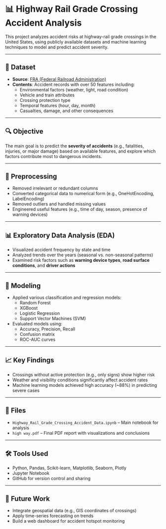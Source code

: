 # 📊 Highway Rail Grade Crossing Accident Analysis

This project analyzes accident risks at highway-rail grade crossings in the United States, using publicly available datasets and machine learning techniques to model and predict accident severity.

---

## 📁 Dataset

- **Source**: [FRA (Federal Railroad Administration)](https://railroads.dot.gov/)
- **Contents**: Accident records with over 50 features including:
  - Environmental factors (weather, light, road condition)
  - Vehicle and train attributes
  - Crossing protection type
  - Temporal features (hour, day, month)
  - Casualties, damage, and other consequences

---

## 🔍 Objective

The main goal is to predict the **severity of accidents** (e.g., fatalities, injuries, or major damage) based on available features, and explore which factors contribute most to dangerous incidents.

---

## 🧹 Preprocessing

- Removed irrelevant or redundant columns
- Converted categorical data to numerical form (e.g., OneHotEncoding, LabelEncoding)
- Removed outliers and handled missing values
- Engineered useful features (e.g., time of day, season, presence of warning devices)

---

## 📊 Exploratory Data Analysis (EDA)

- Visualized accident frequency by state and time
- Analyzed trends over the years (seasonal vs. non-seasonal patterns)
- Examined risk factors such as **warning device types**, **road surface conditions**, and **driver actions**

---

## 🧠 Modeling

- Applied various classification and regression models:
  - Random Forest
  - XGBoost
  - Logistic Regression
  - Support Vector Machines (SVM)
- Evaluated models using:
  - Accuracy, Precision, Recall
  - Confusion matrix
  - ROC-AUC curves

---

## 📈 Key Findings

- Crossings without active protection (e.g., only signs) show higher risk
- Weather and visibility conditions significantly affect accident rates
- Machine learning models achieved high accuracy (~88%) in predicting severe cases

---

## 📂 Files

- `Highway_Rail_Grade_Crossing_Accident_Data.ipynb` – Main notebook for analysis
- `high way.pdf` – Final PDF report with visualizations and conclusions

---

## 🛠 Tools Used

- Python, Pandas, Scikit-learn, Matplotlib, Seaborn, Plotly
- Jupyter Notebook
- GitHub for version control and sharing

---

## 📌 Future Work

- Integrate geospatial data (e.g., GIS coordinates of crossings)
- Apply time-series forecasting on trends
- Build a web dashboard for accident hotspot monitoring